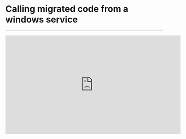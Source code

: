 ﻿# Calling migrated code from a windows service

---
<iframe width="560" height="315" src="https://www.youtube.com/embed/LUaBniD04as?list=PL1DEQjXG2xnKWbvziMi3Rx1fVELq-0gcA" frameborder="0" allowfullscreen></iframe>